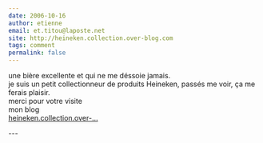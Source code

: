 ```yaml
---
date: 2006-10-16
author: etienne
email: et.titou@laposte.net
site: http://heineken.collection.over-blog.com
tags: comment
permalink: false
---
```


<p>une bière excellente et qui ne me déssoie jamais.<br />
je suis un petit collectionneur de produits Heineken, passés me voir, ça me ferais plaisir.<br />
merci pour votre visite<br />
mon blog <br />
<a href="http://heineken.collection.over-blog.com" title="http://heineken.collection.over-blog.com" rel="nofollow">heineken.collection.over-...</a></p>
---